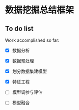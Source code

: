 # 数据挖掘总结框架

## To do list
Work accomplished so far:
- [x] 数据分析
- [x] 数据预处理
- [x] 划分数据集建模型
- [x] 特征工程

- [ ] 模型调参与评估
- [ ] 模型融合

